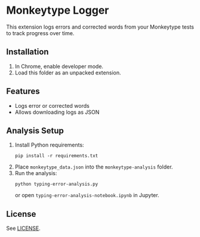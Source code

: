 # Monkeytype Logger

This extension logs errors and corrected words from your Monkeytype tests to track progress over time.

## Installation

1. In Chrome, enable developer mode.
2. Load this folder as an unpacked extension.

## Features

- Logs error or corrected words
- Allows downloading logs as JSON

## Analysis Setup

1. Install Python requirements:
   ```
   pip install -r requirements.txt
   ```
2. Place `monkeytype_data.json` into the `monkeytype-analysis` folder.
3. Run the analysis:
   ```
   python typing-error-analysis.py
   ```
   or open `typing-error-analysis-notebook.ipynb` in Jupyter.

## License

See [LICENSE](./LICENSE).

